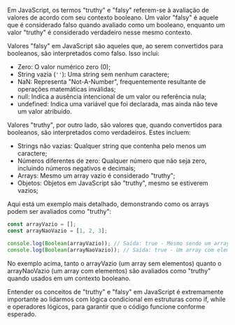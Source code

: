 Em JavaScript, os termos "truthy" e "falsy" referem-se à avaliação de valores de acordo com seu contexto booleano. Um valor "falsy" é aquele que é considerado falso quando avaliado como um booleano, enquanto um valor "truthy" é considerado verdadeiro nesse mesmo contexto.

Valores "falsy" em JavaScript são aqueles que, ao serem convertidos para booleanos, são interpretados como falso. Isso inclui:

- Zero: O valor numérico zero (0);
- String vazia (`''`): Uma string sem nenhum caractere;
- NaN: Representa "Not-A-Number", frequentemente resultante de operações matemáticas inválidas;
- null: Indica a ausência intencional de um valor ou referência nula;
- undefined: Indica uma variável que foi declarada, mas ainda não teve um valor atribuído.

Valores "truthy", por outro lado, são valores que, quando convertidos para booleanos, são interpretados como verdadeiros. Estes incluem:

- Strings não vazias: Qualquer string que contenha pelo menos um caractere;
- Números diferentes de zero: Qualquer número que não seja zero, incluindo números negativos e decimais;
- Arrays: Mesmo um array vazio é considerado "truthy";
- Objetos: Objetos em JavaScript são "truthy", mesmo se estiverem vazios;

Aqui está um exemplo mais detalhado, demonstrando como os arrays podem ser avaliados como "truthy":

```js
const arrayVazio = [];
const arrayNaoVazio = [1, 2, 3];

console.log(Boolean(arrayVazio)); // Saída: true - Mesmo sendo um array vazio, é "truthy"
console.log(Boolean(arrayNaoVazio)); // Saída: true - Um array com elementos também é "truthy"
```

No exemplo acima, tanto o arrayVazio (um array sem elementos) quanto o arrayNaoVazio (um array com elementos) são avaliados como "truthy" quando usados em um contexto booleano.

Entender os conceitos de "truthy" e "falsy" em JavaScript é extremamente importante ao lidarmos com lógica condicional em estruturas como if, while e operadores lógicos, para garantir que o código funcione conforme esperado.